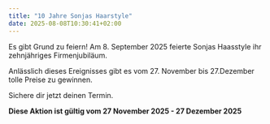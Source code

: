 ```yaml
---
title: "10 Jahre Sonjas Haarstyle"
date: 2025-08-08T10:30:41+02:00
---
```

Es gibt Grund zu feiern!
Am 8. September 2025 feierte Sonjas Haasstyle ihr zehnjähriges Firmenjubiläum.  

Anlässlich dieses Ereignisses gibt es vom 27. November bis 27.Dezember tolle Preise zu gewinnen.  

Sichere dir jetzt deinen Termin.  

**Diese Aktion ist gültig vom 27 November 2025 - 27 Dezember 2025**
